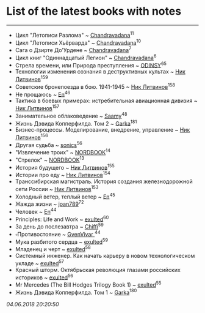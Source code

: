 # List of the latest books with notes
---

* Цикл "Летописи Разлома" ~ [Chandravadana](users/105/105866022348292919948-google)<sup>11</sup>
* Цикл "Летописи Хьёрварда" ~ [Chandravadana](users/105/105866022348292919948-google)<sup>10</sup>
* Сага о Дзирте До'Урдене ~ [Chandravadana](users/105/105866022348292919948-google)<sup>7</sup>
* Цикл книг "Одиннадцатый Легион" ~ [Chandravadana](users/105/105866022348292919948-google)<sup>6</sup>
* Стрела времени, или Природа преступления ~ [ODINSY](users/100/100978570902186865324-google)<sup>65</sup>
* Технологии изменения сознания в деструктивных культах ~ [Ник Литвинов](users/241/241974816-vkontakte)<sup>159</sup>
* Советские бронепоезда в бою. 1941-1945 ~ [Ник Литвинов](users/241/241974816-vkontakte)<sup>158</sup>
* Не прощаюсь ~ [En](users/333/333646551-vkontakte)<sup>46</sup>
* Тактика в боевых примерах: истребительная авиационная дивизия ~ [Ник Литвинов](users/241/241974816-vkontakte)<sup>157</sup>
* Занимательное облаковедение ~ [Saamy](users/115/115226508-vkontakte)<sup>48</sup>
* Жизнь Дэвида Копперфилда. Том 2 ~ [Garka](users/115/115753719718250012620-google)<sup>181</sup>
* Бизнес-процессы. Моделирование, внедрение, управление ~ [Ник Литвинов](users/241/241974816-vkontakte)<sup>156</sup>
* Другая судьба ~ [sonics](users/588/5880221-vkontakte)<sup>56</sup>
* "Извлечение троих" ~ [NORDBOOK](users/325/325862222-vkontakte)<sup>14</sup>
* "Стрелок" ~ [NORDBOOK](users/325/325862222-vkontakte)<sup>13</sup>
* История будущего ~ [Ник Литвинов](users/241/241974816-vkontakte)<sup>155</sup>
* Истории про еду ~ [Ник Литвинов](users/241/241974816-vkontakte)<sup>154</sup>
* Транссибирская магистраль. История создания железнодорожной сети России ~ [Ник Литвинов](users/241/241974816-vkontakte)<sup>153</sup>
* Холодный ветер, теплый ветер ~ [En](users/333/333646551-vkontakte)<sup>45</sup>
* Жажда жизни ~ [joan789](users/240/2401650-vkontakte)<sup>72</sup>
* Человек ~ [En](users/333/333646551-vkontakte)<sup>44</sup>
* Principles: Life and Work ~ [exulted](users/100/100599204551896265722-google)<sup>60</sup>
* За день до послезавтра ~ [Chiffi](users/105/105831994080785626680-google)<sup>59</sup>
* ▫Противостояние ~ [GvenVivar ](users/158/158266434925901-facebook)<sup>44</sup>
* Мука разбитого сердца ~ [exulted](users/100/100599204551896265722-google)<sup>59</sup>
* Младенец и черт ~ [exulted](users/100/100599204551896265722-google)<sup>58</sup>
* Системный инженер. Как начать карьеру в новом технологическом укладе ~ [exulted](users/100/100599204551896265722-google)<sup>57</sup>
* Красный шторм. Октябрьская революция глазами российских историков ~ [exulted](users/100/100599204551896265722-google)<sup>56</sup>
* Mr Mercedes (The Bill Hodges Trilogy Book 1) ~ [exulted](users/100/100599204551896265722-google)<sup>55</sup>
* Жизнь Дэвида Копперфилда. Том 1 ~ [Garka](users/115/115753719718250012620-google)<sup>180</sup>


_04.06.2018 20:20:50_
